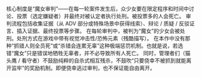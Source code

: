 核心制度是“魔女审判”——在每一轮案件发生后，众少女要在限定程序和时间中讨论、投票（选定嫌疑者）并最终对被认定者执行处刑。被投票多的人会死亡。 
审判流程包括收集证据（从 ADV 部分或特殊场景中获得线索）、辩论 / 质疑 / 反驳证言、插入证据、最终投票等步骤。 
在每轮审判中，被判为“魔女”的少女会被处刑。处刑方式在游戏中带有视觉冲击性/恐怖元素（残酷描写）。 
在本作中没有那种“抓错人则全员死”或“杀错会连累无辜”这种极端惩罚机制。也就是说，若选错“魔女”只是错误地牺牲无辜者，并不必导致所有人死亡。 
同时，管理者们（猫头鹰 / 看守者）不鼓励纯粹的自杀式相互残杀，不鼓吹“只要侥幸不被抓到就能离开监牢”的奖励机制。即便侥幸逃过审判，也不保证能自由离开。 